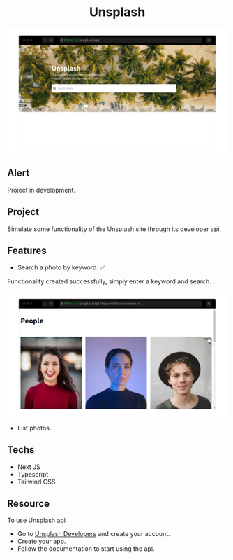 <h1 align="center">Unsplash</h1>

<img src="./.github/layout.png" alt="layout preview"/>

## Alert

Project in development.

## Project

Simulate some functionality of the Unsplash site through its developer api.

## Features

- Search a photo by keyword. ✅

Functionality created successfully, simply enter a keyword and search.

<img src="./.github/preview-page-search.png" alt="preview page search"/>

- List photos.

## Techs

- Next JS
- Typescript
- Tailwind CSS

## Resource

To use Unsplash api

- Go to [Unsplash Developers](https://unsplash.com/developers) and create your account.
- Create your app.
- Follow the documentation to start using the api.
